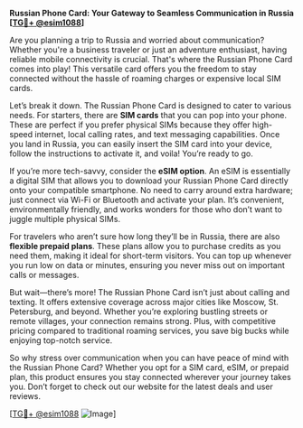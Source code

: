 **Russian Phone Card: Your Gateway to Seamless Communication in Russia [[TG💪+ @esim1088](https://t.me/s/esim1088)]**

Are you planning a trip to Russia and worried about communication? Whether you're a business traveler or just an adventure enthusiast, having reliable mobile connectivity is crucial. That's where the Russian Phone Card comes into play! This versatile card offers you the freedom to stay connected without the hassle of roaming charges or expensive local SIM cards.

Let’s break it down. The Russian Phone Card is designed to cater to various needs. For starters, there are **SIM cards** that you can pop into your phone. These are perfect if you prefer physical SIMs because they offer high-speed internet, local calling rates, and text messaging capabilities. Once you land in Russia, you can easily insert the SIM card into your device, follow the instructions to activate it, and voila! You’re ready to go.

If you’re more tech-savvy, consider the **eSIM option**. An eSIM is essentially a digital SIM that allows you to download your Russian Phone Card directly onto your compatible smartphone. No need to carry around extra hardware; just connect via Wi-Fi or Bluetooth and activate your plan. It’s convenient, environmentally friendly, and works wonders for those who don’t want to juggle multiple physical SIMs.

For travelers who aren’t sure how long they’ll be in Russia, there are also **flexible prepaid plans**. These plans allow you to purchase credits as you need them, making it ideal for short-term visitors. You can top up whenever you run low on data or minutes, ensuring you never miss out on important calls or messages.

But wait—there’s more! The Russian Phone Card isn’t just about calling and texting. It offers extensive coverage across major cities like Moscow, St. Petersburg, and beyond. Whether you’re exploring bustling streets or remote villages, your connection remains strong. Plus, with competitive pricing compared to traditional roaming services, you save big bucks while enjoying top-notch service.

So why stress over communication when you can have peace of mind with the Russian Phone Card? Whether you opt for a SIM card, eSIM, or prepaid plan, this product ensures you stay connected wherever your journey takes you. Don’t forget to check out our website for the latest deals and user reviews. 

[[TG💪+ @esim1088](https://t.me/s/esim1088) ![Image](https://i.postimg.cc/Y0z9fWf4/image.png)]